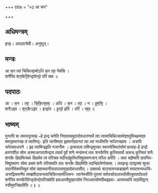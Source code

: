 +++
title = "०३ आ चन"

+++
## अधिमन्त्रम्
इन्द्रः। अपालात्रेयी। अनुष्टुप्।

## मन्त्रः
आ च॒न त्वा॑ चिकित्सा॒मोऽधि॑ च॒न त्वा॒ नेम॑सि ।  
शनै॑रिव शन॒कैरि॒वेन्द्रा॑येन्दो॒ परि॑ स्रव ॥

## पदपाठः
आ । च॒न । त्वा॒ । चि॒कि॒त्सा॒मः॒ । अधि॑ । च॒न । त्वा॒ । न । इ॒म॒सि॒ ।  
शनैः॑ऽइव । श॒न॒कैःऽइ॑व । इन्द्रा॑य । इ॒न्दो॒ इति॑ । परि॑ । स्र॒व॒ ॥

## भाष्यम्
पुनरपि सः तमनादृत्याह –हे इन्द्र चनेति निपातसमुदायोवधारणार्थे त्वा त्वामाचिकित्सामोज्ञातुमिच्छामएव ममगृहमागच्छ तं त्वामिन्द्र- इति जानीमएव इहमार्गएवागतं त्वा त्वां नाधीमसि नाधिगच्छामः । अत्रापि चनेत्यवधारणे । इह त्वामिन्द्रइति नजानीमः । इत्यपाला तमिन्द्रमुत्त्का स्वास्येस्थितंसोमं प्रत्याह-हे इन्द्रो क्षरणशील सोम अस्माआगतायेन्द्राय तदर्थं पूर्वं शनैः मन्दंमन्दं ततः शनकैरिव कुत्सितार्थे अकच् कुत्सितं शनैः शनकैः क्षिप्रमित्यर्थः क्षिप्रमेव त्वं परिस्रव मदीयदंष्ट्राभिरभिषूयमाणःसन् परितः क्षरेति । तथा यज्ञेष्वपि ग्रावभिर- भिषूयमाणः सोमः प्रथमं शनैः परिस्रवति ततः शनकैः क्षिप्रमिति तदभिप्रायेणोक्तम् । ततइन्द्रः एतद्वाक्यं श्रुत्वा तदानीमेवमभिषुतं सोमं यज्ञस्थानीयादपालामुखादेवाधासीत् । उक्तार्थः शाट्यायनकब्राह्मणे स्पष्टमभ्यधायि-अनाद्रियमाणैव तमब्रवीदाचनत्वाचिकित्सामोधिचन- त्वानेमसीति पुरामां सर्वयर्चापालास्तौतीत्युपपर्यावतर्त शनैरिव शनकैरिवेन्द्रायेन्दोपरिस्रवेति हवाअस्यैमुखात्सोमं निरधयत्सोमपीथइहवा- अस्यभवति यएवंविद्वान् स्त्रीमुपजिघ्रतीति ॥ ३ ॥